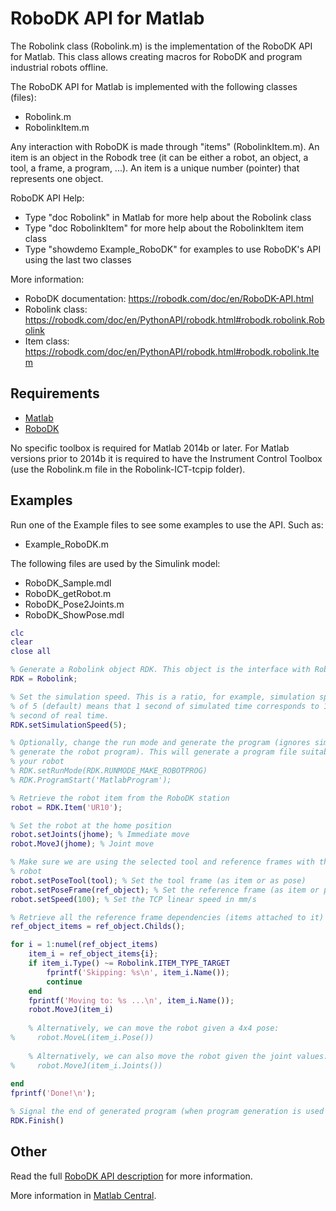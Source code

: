 RoboDK API for Matlab
======================

The Robolink class (Robolink.m) is the implementation of the RoboDK API for Matlab.
This class allows creating macros for RoboDK and program industrial robots offline.

The RoboDK API for Matlab is implemented with the following classes (files):
 * Robolink.m
 * RobolinkItem.m
 
Any interaction with RoboDK is made through "items" (RobolinkItem.m). An item is an object in the
Robodk tree (it can be either a robot, an object, a tool, a frame, a 
program, ...). An item is a unique number (pointer) that represents one object.

RoboDK API Help:
 * Type "doc Robolink" in Matlab for more help about the Robolink class
 * Type "doc RobolinkItem" for more help about the RobolinkItem item class
 * Type "showdemo Example_RoboDK" for examples to use RoboDK's API using the last two classes

More information:
 * RoboDK documentation: https://robodk.com/doc/en/RoboDK-API.html
 * Robolink class: https://robodk.com/doc/en/PythonAPI/robodk.html#robodk.robolink.Robolink
 * Item class: https://robodk.com/doc/en/PythonAPI/robodk.html#robodk.robolink.Item
 
Requirements
------------
- [Matlab](https://www.mathworks.com/products/matlab.html)
- [RoboDK](https://robodk.com/download)

No specific toolbox is required for Matlab 2014b or later. 
For Matlab versions prior to 2014b it is required to have the Instrument Control Toolbox (use the Robolink.m file in the Robolink-ICT-tcpip folder).


Examples
------------
Run one of the Example files to see some examples to use the API. Such as:
 * Example_RoboDK.m

The following files are used by the Simulink model:
 * RoboDK_Sample.mdl
 * RoboDK_getRobot.m
 * RoboDK_Pose2Joints.m
 * RoboDK_ShowPose.mdl
 
 
```Matlab
clc
clear
close all

% Generate a Robolink object RDK. This object is the interface with RoboDK.
RDK = Robolink;

% Set the simulation speed. This is a ratio, for example, simulation speed
% of 5 (default) means that 1 second of simulated time corresponds to 1
% second of real time.
RDK.setSimulationSpeed(5);

% Optionally, change the run mode and generate the program (ignores simulation to 
% generate the robot program). This will generate a program file suitable for 
% your robot
% RDK.setRunMode(RDK.RUNMODE_MAKE_ROBOTPROG)
% RDK.ProgramStart('MatlabProgram');

% Retrieve the robot item from the RoboDK station
robot = RDK.Item('UR10');

% Set the robot at the home position
robot.setJoints(jhome); % Immediate move
robot.MoveJ(jhome); % Joint move

% Make sure we are using the selected tool and reference frames with the
% robot
robot.setPoseTool(tool); % Set the tool frame (as item or as pose)
robot.setPoseFrame(ref_object); % Set the reference frame (as item or pose)
robot.setSpeed(100); % Set the TCP linear speed in mm/s

% Retrieve all the reference frame dependencies (items attached to it)
ref_object_items = ref_object.Childs();

for i = 1:numel(ref_object_items)
    item_i = ref_object_items{i};
    if item_i.Type() ~= Robolink.ITEM_TYPE_TARGET
        fprintf('Skipping: %s\n', item_i.Name());
        continue
    end
    fprintf('Moving to: %s ...\n', item_i.Name());
    robot.MoveJ(item_i)
    
    % Alternatively, we can move the robot given a 4x4 pose:
%     robot.MoveL(item_i.Pose())
    
    % Alternatively, we can also move the robot given the joint values:
%     robot.MoveJ(item_i.Joints())
    
end
fprintf('Done!\n');

% Signal the end of generated program (when program generation is used it will display the file)
RDK.Finish()
```
 
Other
------
   
Read the full [RoboDK API description](../README.md) for more information.

More information in [Matlab Central](https://www.mathworks.com/matlabcentral/fileexchange/65690-robodk-api-for-matlab).


